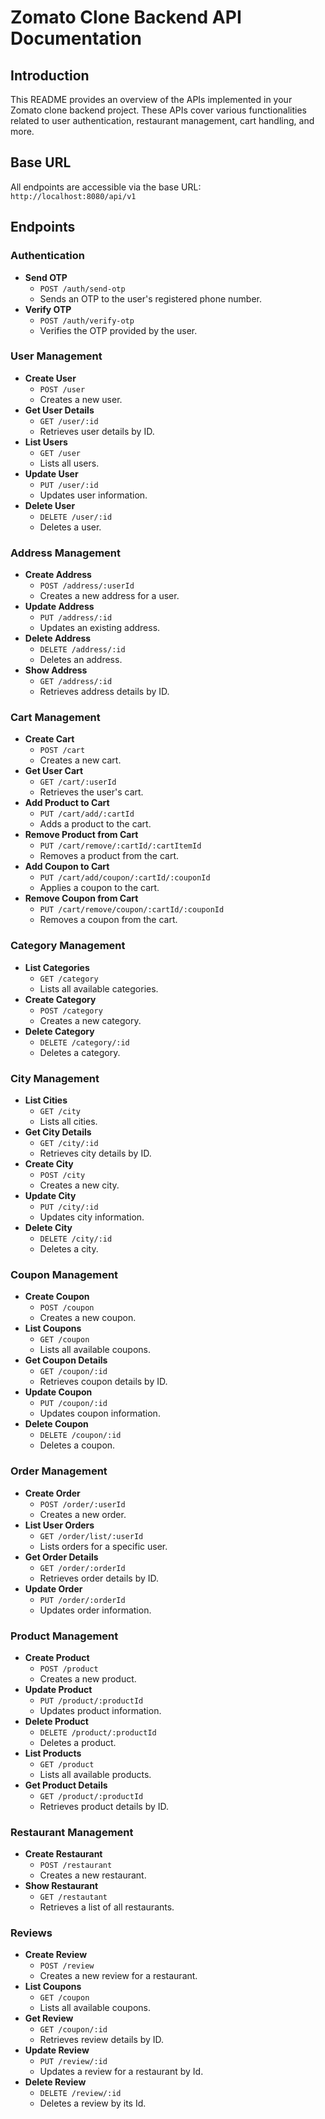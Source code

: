 # Zomato Clone Backend API Documentation

## Introduction

This README provides an overview of the APIs implemented in your Zomato clone backend project. These APIs cover various functionalities related to user authentication, restaurant management, cart handling, and more.

## Base URL

All endpoints are accessible via the base URL: `http://localhost:8080/api/v1`

## Endpoints

### Authentication

- **Send OTP**
  - `POST /auth/send-otp`
  - Sends an OTP to the user's registered phone number.
- **Verify OTP**
  - `POST /auth/verify-otp`
  - Verifies the OTP provided by the user.

### User Management

- **Create User**
  - `POST /user`
  - Creates a new user.
- **Get User Details**
  - `GET /user/:id`
  - Retrieves user details by ID.
- **List Users**
  - `GET /user`
  - Lists all users.
- **Update User**
  - `PUT /user/:id`
  - Updates user information.
- **Delete User**
  - `DELETE /user/:id`
  - Deletes a user.

### Address Management

- **Create Address**
  - `POST /address/:userId`
  - Creates a new address for a user.
- **Update Address**
  - `PUT /address/:id`
  - Updates an existing address.
- **Delete Address**
  - `DELETE /address/:id`
  - Deletes an address.
- **Show Address**
  - `GET /address/:id`
  - Retrieves address details by ID.

### Cart Management

- **Create Cart**
  - `POST /cart`
  - Creates a new cart.
- **Get User Cart**
  - `GET /cart/:userId`
  - Retrieves the user's cart.
- **Add Product to Cart**
  - `PUT /cart/add/:cartId`
  - Adds a product to the cart.
- **Remove Product from Cart**
  - `PUT /cart/remove/:cartId/:cartItemId`
  - Removes a product from the cart.
- **Add Coupon to Cart**
  - `PUT /cart/add/coupon/:cartId/:couponId`
  - Applies a coupon to the cart.
- **Remove Coupon from Cart**
  - `PUT /cart/remove/coupon/:cartId/:couponId`
  - Removes a coupon from the cart.

### Category Management

- **List Categories**
  - `GET /category`
  - Lists all available categories.
- **Create Category**
  - `POST /category`
  - Creates a new category.
- **Delete Category**
  - `DELETE /category/:id`
  - Deletes a category.

### City Management

- **List Cities**
  - `GET /city`
  - Lists all cities.
- **Get City Details**
  - `GET /city/:id`
  - Retrieves city details by ID.
- **Create City**
  - `POST /city`
  - Creates a new city.
- **Update City**
  - `PUT /city/:id`
  - Updates city information.
- **Delete City**
  - `DELETE /city/:id`
  - Deletes a city.

### Coupon Management

- **Create Coupon**
  - `POST /coupon`
  - Creates a new coupon.
- **List Coupons**
  - `GET /coupon`
  - Lists all available coupons.
- **Get Coupon Details**
  - `GET /coupon/:id`
  - Retrieves coupon details by ID.
- **Update Coupon**
  - `PUT /coupon/:id`
  - Updates coupon information.
- **Delete Coupon**
  - `DELETE /coupon/:id`
  - Deletes a coupon.

### Order Management

- **Create Order**
  - `POST /order/:userId`
  - Creates a new order.
- **List User Orders**
  - `GET /order/list/:userId`
  - Lists orders for a specific user.
- **Get Order Details**
  - `GET /order/:orderId`
  - Retrieves order details by ID.
- **Update Order**
  - `PUT /order/:orderId`
  - Updates order information.

### Product Management

- **Create Product**
  - `POST /product`
  - Creates a new product.
- **Update Product**
  - `PUT /product/:productId`
  - Updates product information.
- **Delete Product**
  - `DELETE /product/:productId`
  - Deletes a product.
- **List Products**
  - `GET /product`
  - Lists all available products.
- **Get Product Details**
  - `GET /product/:productId`
  - Retrieves product details by ID.

### Restaurant Management

- **Create Restaurant**
  - `POST /restaurant`
  - Creates a new restaurant.
- **Show Restaurant**
  - `GET /restautant`
  - Retrieves a list of all restaurants.

### Reviews

- **Create Review**
  - `POST /review`
  - Creates a new review for a restaurant.
- **List Coupons**
  - `GET /coupon`
  - Lists all available coupons.
- **Get Review**
  - `GET /coupon/:id`
  - Retrieves review details by ID.
- **Update Review**
  - `PUT /review/:id`
  - Updates a review for a restaurant by Id.
- **Delete Review**
  - `DELETE /review/:id`
  - Deletes a review by its Id.

